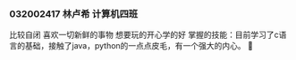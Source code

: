 ### 032002417 林卢希 计算机四班
比较自闭
喜欢一切新鲜的事物
想要玩的开心学的好
掌握的技能：目前学习了c语言的基础，接触了java，python的一点点皮毛，有一个强大的内心。 👋

<!--
**LucyLyn666/LucyLyn666** is a ✨ _special_ ✨ repository because its `README.md` (this file) appears on your GitHub profile.

Here are some ideas to get you started:

- 🔭 I’m currently working on ...
- 🌱 I’m currently learning ...
- 👯 I’m looking to collaborate on ...
- 🤔 I’m looking for help with ...
- 💬 Ask me about ...
- 📫 How to reach me: ...
- 😄 Pronouns: ...
- ⚡ Fun fact: ...
-->
